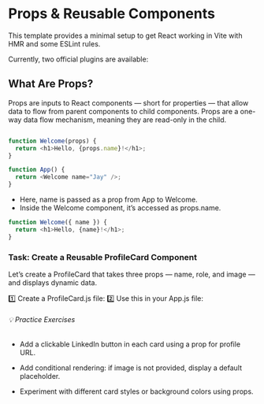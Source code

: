 # Props & Reusable Components

This template provides a minimal setup to get React working in Vite with HMR and some ESLint rules.

Currently, two official plugins are available:


## What Are Props?

Props are inputs to React components — short for properties — that allow data to flow from parent components to child components. Props are a one-way data flow mechanism, meaning they are read-only in the child.


```ts

function Welcome(props) {
  return <h1>Hello, {props.name}!</h1>;
}

function App() {
  return <Welcome name="Jay" />;
}

```

- Here, name is passed as a prop from App to Welcome.
- Inside the Welcome component, it’s accessed as props.name.


```js
function Welcome({ name }) {
  return <h1>Hello, {name}!</h1>;
}
```

###  Task: Create a Reusable ProfileCard Component
Let’s create a ProfileCard that takes three props — name, role, and image — and displays dynamic data.

1️⃣ Create a ProfileCard.js file:
2️⃣ Use this in your App.js file:

###### 💡 Practice Exercises
- Add a clickable LinkedIn button in each card using a prop for profile URL.

- Add conditional rendering: if image is not provided, display a default placeholder.

- Experiment with different card styles or background colors using props.
